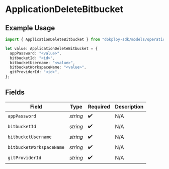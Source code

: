 # ApplicationDeleteBitbucket

## Example Usage

```typescript
import { ApplicationDeleteBitbucket } from "dokploy-sdk/models/operations";

let value: ApplicationDeleteBitbucket = {
  appPassword: "<value>",
  bitbucketId: "<id>",
  bitbucketUsername: "<value>",
  bitbucketWorkspaceName: "<value>",
  gitProviderId: "<id>",
};
```

## Fields

| Field                    | Type                     | Required                 | Description              |
| ------------------------ | ------------------------ | ------------------------ | ------------------------ |
| `appPassword`            | *string*                 | :heavy_check_mark:       | N/A                      |
| `bitbucketId`            | *string*                 | :heavy_check_mark:       | N/A                      |
| `bitbucketUsername`      | *string*                 | :heavy_check_mark:       | N/A                      |
| `bitbucketWorkspaceName` | *string*                 | :heavy_check_mark:       | N/A                      |
| `gitProviderId`          | *string*                 | :heavy_check_mark:       | N/A                      |
